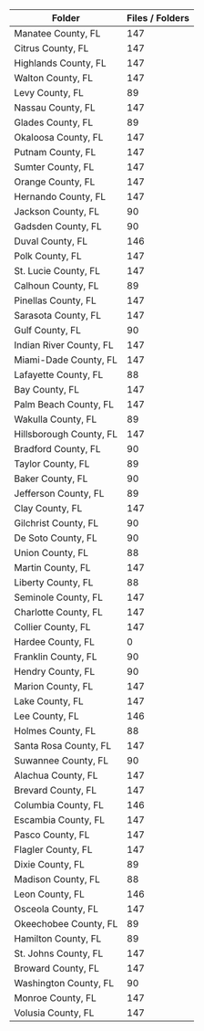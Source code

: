 | Folder                  |   Files / Folders |
|-------------------------|-------------------|
| Manatee County, FL      |               147 |
| Citrus County, FL       |               147 |
| Highlands County, FL    |               147 |
| Walton County, FL       |               147 |
| Levy County, FL         |                89 |
| Nassau County, FL       |               147 |
| Glades County, FL       |                89 |
| Okaloosa County, FL     |               147 |
| Putnam County, FL       |               147 |
| Sumter County, FL       |               147 |
| Orange County, FL       |               147 |
| Hernando County, FL     |               147 |
| Jackson County, FL      |                90 |
| Gadsden County, FL      |                90 |
| Duval County, FL        |               146 |
| Polk County, FL         |               147 |
| St. Lucie County, FL    |               147 |
| Calhoun County, FL      |                89 |
| Pinellas County, FL     |               147 |
| Sarasota County, FL     |               147 |
| Gulf County, FL         |                90 |
| Indian River County, FL |               147 |
| Miami-Dade County, FL   |               147 |
| Lafayette County, FL    |                88 |
| Bay County, FL          |               147 |
| Palm Beach County, FL   |               147 |
| Wakulla County, FL      |                89 |
| Hillsborough County, FL |               147 |
| Bradford County, FL     |                90 |
| Taylor County, FL       |                89 |
| Baker County, FL        |                90 |
| Jefferson County, FL    |                89 |
| Clay County, FL         |               147 |
| Gilchrist County, FL    |                90 |
| De Soto County, FL      |                90 |
| Union County, FL        |                88 |
| Martin County, FL       |               147 |
| Liberty County, FL      |                88 |
| Seminole County, FL     |               147 |
| Charlotte County, FL    |               147 |
| Collier County, FL      |               147 |
| Hardee County, FL       |                 0 |
| Franklin County, FL     |                90 |
| Hendry County, FL       |                90 |
| Marion County, FL       |               147 |
| Lake County, FL         |               147 |
| Lee County, FL          |               146 |
| Holmes County, FL       |                88 |
| Santa Rosa County, FL   |               147 |
| Suwannee County, FL     |                90 |
| Alachua County, FL      |               147 |
| Brevard County, FL      |               147 |
| Columbia County, FL     |               146 |
| Escambia County, FL     |               147 |
| Pasco County, FL        |               147 |
| Flagler County, FL      |               147 |
| Dixie County, FL        |                89 |
| Madison County, FL      |                88 |
| Leon County, FL         |               146 |
| Osceola County, FL      |               147 |
| Okeechobee County, FL   |                89 |
| Hamilton County, FL     |                89 |
| St. Johns County, FL    |               147 |
| Broward County, FL      |               147 |
| Washington County, FL   |                90 |
| Monroe County, FL       |               147 |
| Volusia County, FL      |               147 |